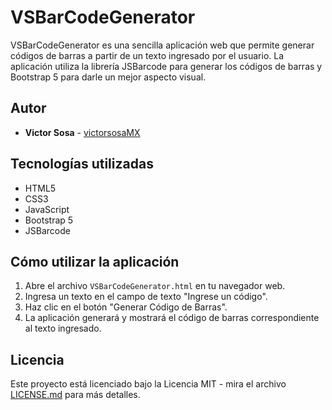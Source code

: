 # VSBarCodeGenerator

VSBarCodeGenerator es una sencilla aplicación web que permite generar códigos de barras a partir de un texto ingresado por el usuario. La aplicación utiliza la librería JSBarcode para generar los códigos de barras y Bootstrap 5 para darle un mejor aspecto visual.

## Autor

* **Victor Sosa** -  [victorsosaMX](https://github.com/victorsosaMX)

## Tecnologías utilizadas

* HTML5
* CSS3
* JavaScript
* Bootstrap 5
* JSBarcode

## Cómo utilizar la aplicación

1. Abre el archivo `VSBarCodeGenerator.html` en tu navegador web.
2. Ingresa un texto en el campo de texto "Ingrese un código".
3. Haz clic en el botón "Generar Código de Barras".
4. La aplicación generará y mostrará el código de barras correspondiente al texto ingresado.

## Licencia

Este proyecto está licenciado bajo la Licencia MIT - mira el archivo [LICENSE.md](LICENSE.md) para más detalles.
